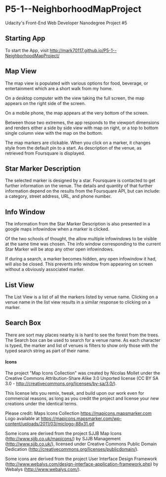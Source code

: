 # P5-1--NeighborhoodMapProject
Udacity's Front-End Web Developer Nanodegree Project #5

## Starting App
To start the App, visit
http://mark70117.github.io/P5-1--NeighborhoodMapProject/

## Map View

The map view is populated with various options for food, beverage, or entertainment
which are a short walk from my home.

On a desktop computer with the view taking the full screen, the map appears on the right side of the screen.

On a mobile phone, the map appears at the very bottom of the screen.

Between those two extremes, the app responds to the viewport dimensions and renders either a side by side
view with map on right, or a top to bottom single column view with the map on the bottom.

The map markers are clickable.  When you click on a marker, it changes style from
the default pin to a start.   As description of the venue, as retrieved from Foursquare
is displayed.

## Star Marker Description

The selected marker is designed by a star.  Foursquare is contacted to get further information on
the venue.  The details and quantity of that further information depend on the results from the
Foursquare API, but can include: a category, street address, URL, and phone number.

## Info Window

The information from the Star Marker Description is also presented in a google maps infowindow
when a marker is clicked.

Of the two schools of thought, the allow multiple infowindows to be visible at the same time was
chosen.  The info window corresponding to the current Star Marker will be atop any other open
infowindows.

If during a search, a marker becomes hidden, any open infowindow it had, will also be closed.
This prevents info window from appearing on screen without a obviously associated marker.

## List View

The List View is a list of all the markers listed by venue name.  Clicking on a venue name in the
list view results in a similar response to clicking on a marker.

## Search Box

There are sort may places nearby is is hard to see the forest from the trees.  The Search box can
be used to search for a venue name.  As each character is typed, the marker and list of venues is
filters to show only those with the typed search string as part of their name.


#### Icons

The project "Map Icons Collection" was created by Nicolas Mollet under the Creative Commons Attribution-Share Alike 3.0 Unported license (CC BY SA 3.0 - http://creativecommons.org/licenses/by-sa/3.0/).

This license lets you remix, tweak, and build upon our work even for commercial reasons, as long as you credit the project and license your new creations under the identical terms.

Please credit: Maps Icons Collection https://mapicons.mapsmarker.com
Logo available at https://mapicons.mapsmarker.com/wp-content/uploads/2011/03/miclogo-88x31.gif

Some icons are derived from the project SJJB Map Icons (http://www.sjjb.co.uk/mapicons/) by SJJB Management (http://www.sjjb.co.uk/), licensed under Creative Commons Public Domain Dedication (http://creativecommons.org/licenses/publicdomain/).

Some icons are derived from the project User Interface Design Framework (http://www.webalys.com/design-interface-application-framework.php) by Webalys (http://www.webalys.com/).
